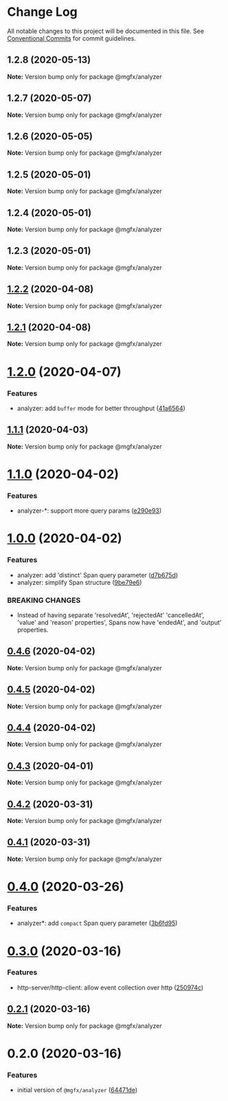 # Change Log

All notable changes to this project will be documented in this file.
See [Conventional Commits](https://conventionalcommits.org) for commit guidelines.

## 1.2.8 (2020-05-13)

**Note:** Version bump only for package @mgfx/analyzer





## 1.2.7 (2020-05-07)

**Note:** Version bump only for package @mgfx/analyzer





## 1.2.6 (2020-05-05)

**Note:** Version bump only for package @mgfx/analyzer





## 1.2.5 (2020-05-01)

**Note:** Version bump only for package @mgfx/analyzer





## 1.2.4 (2020-05-01)

**Note:** Version bump only for package @mgfx/analyzer





## 1.2.3 (2020-05-01)

**Note:** Version bump only for package @mgfx/analyzer





## [1.2.2](https://github.com/ai-labs-team/mgFx/compare/@mgfx/analyzer@1.2.1...@mgfx/analyzer@1.2.2) (2020-04-08)

**Note:** Version bump only for package @mgfx/analyzer





## [1.2.1](https://github.com/ai-labs-team/mgFx/compare/@mgfx/analyzer@1.2.0...@mgfx/analyzer@1.2.1) (2020-04-08)

**Note:** Version bump only for package @mgfx/analyzer





# [1.2.0](https://github.com/ai-labs-team/mgFx/compare/@mgfx/analyzer@1.1.1...@mgfx/analyzer@1.2.0) (2020-04-07)


### Features

* analyzer: add `buffer` mode for better throughput ([41a6564](https://github.com/ai-labs-team/mgFx/commit/41a6564))





## [1.1.1](https://github.com/ai-labs-team/mgFx/compare/@mgfx/analyzer@1.1.0...@mgfx/analyzer@1.1.1) (2020-04-03)

**Note:** Version bump only for package @mgfx/analyzer





# [1.1.0](https://github.com/ai-labs-team/mgFx/compare/@mgfx/analyzer@1.0.0...@mgfx/analyzer@1.1.0) (2020-04-02)


### Features

* analyzer-*: support more query params ([e290e93](https://github.com/ai-labs-team/mgFx/commit/e290e93))





# [1.0.0](https://github.com/ai-labs-team/mgFx/compare/@mgfx/analyzer@0.4.6...@mgfx/analyzer@1.0.0) (2020-04-02)


### Features

* analyzer: add 'distinct' Span query parameter ([d7b675d](https://github.com/ai-labs-team/mgFx/commit/d7b675d))
* analyzer: simplify Span structure ([9be79e6](https://github.com/ai-labs-team/mgFx/commit/9be79e6))


### BREAKING CHANGES

* Instead of having separate 'resolvedAt', 'rejectedAt' 'cancelledAt', 'value' and 'reason' properties', Spans now have 'endedAt', and 'output' properties.





## [0.4.6](https://github.com/ai-labs-team/mgFx/compare/@mgfx/analyzer@0.4.5...@mgfx/analyzer@0.4.6) (2020-04-02)

**Note:** Version bump only for package @mgfx/analyzer





## [0.4.5](https://github.com/ai-labs-team/mgFx/compare/@mgfx/analyzer@0.4.4...@mgfx/analyzer@0.4.5) (2020-04-02)

**Note:** Version bump only for package @mgfx/analyzer





## [0.4.4](https://github.com/ai-labs-team/mgFx/compare/@mgfx/analyzer@0.4.3...@mgfx/analyzer@0.4.4) (2020-04-02)

**Note:** Version bump only for package @mgfx/analyzer





## [0.4.3](https://github.com/ai-labs-team/mgFx/compare/@mgfx/analyzer@0.4.2...@mgfx/analyzer@0.4.3) (2020-04-01)

**Note:** Version bump only for package @mgfx/analyzer





## [0.4.2](https://github.com/ai-labs-team/mgFx/compare/@mgfx/analyzer@0.4.1...@mgfx/analyzer@0.4.2) (2020-03-31)

**Note:** Version bump only for package @mgfx/analyzer





## [0.4.1](https://github.com/ai-labs-team/mgFx/compare/@mgfx/analyzer@0.4.0...@mgfx/analyzer@0.4.1) (2020-03-31)

**Note:** Version bump only for package @mgfx/analyzer





# [0.4.0](https://github.com/ai-labs-team/mgFx/compare/@mgfx/analyzer@0.3.0...@mgfx/analyzer@0.4.0) (2020-03-26)


### Features

* analyzer*: add `compact` Span query parameter ([3b6fd95](https://github.com/ai-labs-team/mgFx/commit/3b6fd95))





# [0.3.0](https://github.com/ai-labs-team/mgFx/compare/@mgfx/analyzer@0.2.1...@mgfx/analyzer@0.3.0) (2020-03-16)


### Features

* http-server/http-client: allow event collection over http ([250974c](https://github.com/ai-labs-team/mgFx/commit/250974c))





## [0.2.1](https://github.com/ai-labs-team/mgFx/compare/@mgfx/analyzer@0.2.0...@mgfx/analyzer@0.2.1) (2020-03-16)

**Note:** Version bump only for package @mgfx/analyzer





# 0.2.0 (2020-03-16)


### Features

* initial version of `@mgfx/analyzer` ([64471de](https://github.com/ai-labs-team/mgFx/commit/64471de))
